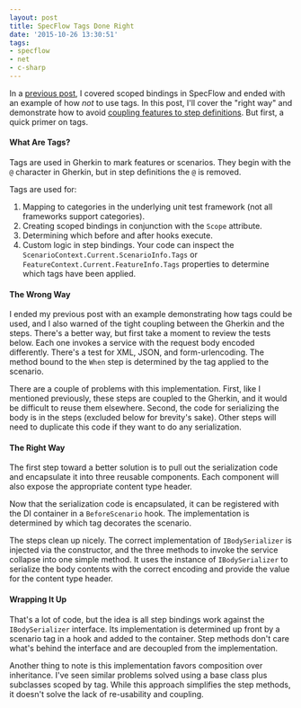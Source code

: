 ```yaml
---
layout: post
title: SpecFlow Tags Done Right
date: '2015-10-26 13:30:51'
tags:
- specflow
- net
- c-sharp
---
```


In a [previous post](/posts/2015/10/an-introduction-to-scoped-bindings-in-specflow/), I covered scoped bindings in SpecFlow and ended with an example of how *not* to use tags. In this post, I'll cover the "right way" and demonstrate how to avoid [coupling features to step definitions](https://github.com/cucumber/cucumber/wiki/Feature-Coupled-Step-Definitions-%28Antipattern%29). But first, a quick primer on tags.

#### What Are Tags?

Tags are used in Gherkin to mark features or scenarios. They begin with the `@` character in Gherkin, but in step definitions the `@` is removed.

Tags are used for:

1. Mapping to categories in the underlying unit test framework (not all frameworks support categories).
2. Creating scoped bindings in conjunction with the `Scope` attribute.
3. Determining which before and after hooks execute.
4. Custom logic in step bindings. Your code can inspect the `ScenarioContext.Current.ScenarioInfo.Tags` or `FeatureContext.Current.FeatureInfo.Tags` properties to determine which tags have been applied.

#### The Wrong Way

I ended my previous post with an example demonstrating how tags could be used, and I also warned of the tight coupling between the Gherkin and the steps. There's a better way, but first take a moment to review the tests below. Each one invokes a service with the request body encoded differently. There's a test for XML, JSON, and form-urlencoding. The method bound to the `When` step is determined by the tag applied to the scenario.

There are a couple of problems with this implementation. First, like I mentioned previously, these steps are coupled to the Gherkin, and it would be difficult to reuse them elsewhere. Second, the code for serializing the body is in the steps (excluded below for brevity's sake). Other steps will need to duplicate this code if they want to do any serialization.

<script src="https://gist.github.com/joebuschmann/9e9ae7dab81f27cfee61.js"></script>

<script src="https://gist.github.com/joebuschmann/fca3c06961a6dd0b7443.js"></script>

#### The Right Way

The first step toward a better solution is to pull out the serialization code and encapsulate it into three reusable components. Each component will also expose the appropriate content type header.

<script src="https://gist.github.com/joebuschmann/4eebf78beacfc757c65c.js"></script>

Now that the serialization code is encapsulated, it can be registered with the DI container in a `BeforeScenario` hook. The implementation is determined by which tag decorates the scenario.

<script src="https://gist.github.com/joebuschmann/24388a35ea1e3d72434c.js"></script>

The steps clean up nicely. The correct implementation of `IBodySerializer` is injected via the constructor, and the three methods to invoke the service collapse into one simple method. It uses the instance of `IBodySerializer` to serialize the body contents with the correct encoding and provide the value for the content type header.

<script src="https://gist.github.com/joebuschmann/c415d3597b1f0d529bc6.js"></script>

#### Wrapping It Up

That's a lot of code, but the idea is all step bindings work against the `IBodySerializer` interface. Its implementation is determined up front by a scenario tag in a hook and added to the container. Step methods don't care what's behind the interface and are decoupled from the implementation.

Another thing to note is this implementation favors composition over inheritance. I've seen similar problems solved using a base class plus subclasses scoped by tag. While this approach simplifies the step methods, it doesn't solve the lack of re-usability and coupling.
